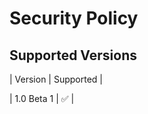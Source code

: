 # Security Policy

## Supported Versions

| Version | Supported          |

| 1.0 Beta 1 | :white_check_mark: |
